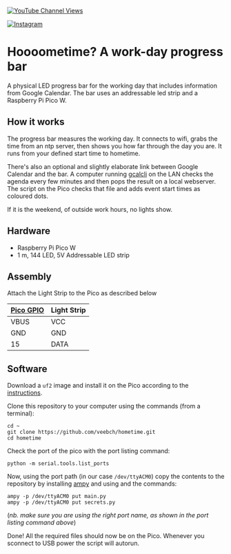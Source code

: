 [![YouTube Channel Views](https://img.shields.io/youtube/channel/views/UCz5BOU9J9pB_O0B8-rDjCWQ?label=YouTube&style=social)](https://www.youtube.com/channel/UCz5BOU9J9pB_O0B8-rDjCWQ)

[![Instagram](https://img.shields.io/badge/Instagram-E4405F?style=for-the-badge&logo=instagram&logoColor=white)](https://www.instagram.com/v_e_e_b/)


# Hoooometime? A work-day progress bar

A physical LED progress bar for the working day that includes information from Google Calendar. The bar uses an addressable led strip and a Raspberry Pi Pico W.

## How it works

The progress bar measures the working day. It connects to wifi, grabs the time from an ntp server, then shows you how far through the day you are. It runs from your defined start time to hometime. 

There's also an optional and slightly elaborate link between Google Calendar and the bar. A computer running [gcalcli](https://github.com/insanum/gcalcli) on the LAN checks the agenda every few minutes and then pops the result on a local webserver. The script on the Pico checks that file and adds event start times as coloured dots.


If it is the weekend, of outside work hours, no lights show.

## Hardware

- Raspberry Pi Pico W
- 1 m, 144 LED, 5V Addressable LED strip

## Assembly

Attach the Light Strip to the Pico as described below

| [Pico GPIO](https://www.elektronik-kompendium.de/sites/raspberry-pi/bilder/raspberry-pi-pico-gpio.png) | Light Strip|
|-----------|------|
|   VBUS     | VCC  |
|   GND      | GND  |
|   15      | DATA  |

## Software

Download a `uf2` image and install it on the Pico according to the [instructions](https://www.raspberrypi.com/documentation/microcontrollers/micropython.html#drag-and-drop-micropython).

Clone this repository to your computer using the commands (from a terminal):

```
cd ~
git clone https://github.com/veebch/hometime.git
cd hometime
```

Check the port of the pico with the port listing command:
```
python -m serial.tools.list_ports
```
Now, using the port path (in our case `/dev/ttyACM0`) copy the contents to the repository by installing [ampy](https://pypi.org/project/adafruit-ampy/) and using  and the commands:

```
ampy -p /dev/ttyACM0 put main.py
ampy -p /dev/ttyACM0 put secrets.py
```
(*nb. make sure you are using the right port name, as shown in the port listing command above*)

Done! All the required files should now be on the Pico. Whenever you sconnect to USB power the script will autorun.
